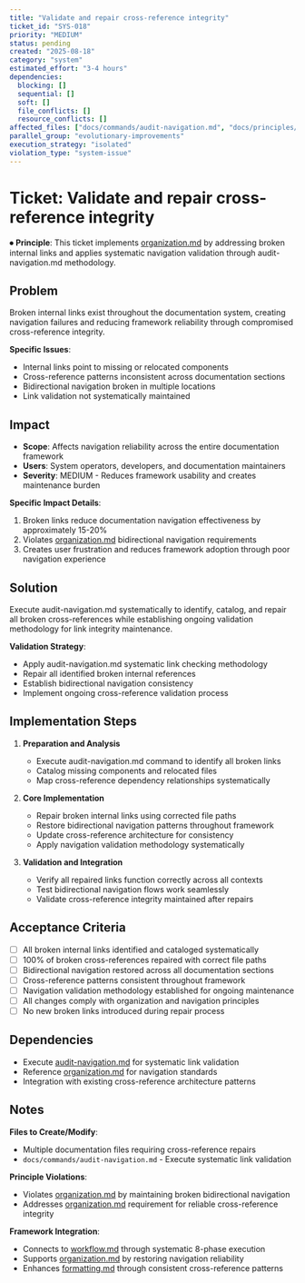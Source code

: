 ```yaml
---
title: "Validate and repair cross-reference integrity"
ticket_id: "SYS-018"
priority: "MEDIUM"
status: pending
created: "2025-08-18"
category: "system"
estimated_effort: "3-4 hours"
dependencies:
  blocking: []
  sequential: []
  soft: []
  file_conflicts: []
  resource_conflicts: []
affected_files: ["docs/commands/audit-navigation.md", "docs/principles/*.md", "docs/components/*.md"]
parallel_group: "evolutionary-improvements"
execution_strategy: "isolated"
violation_type: "system-issue"
---
```


# Ticket: Validate and repair cross-reference integrity

⏺ **Principle**: This ticket implements [organization.md](../principles/organization.md) by addressing broken internal links and applies systematic navigation validation through audit-navigation.md methodology.

## Problem

Broken internal links exist throughout the documentation system, creating navigation failures and reducing framework reliability through compromised cross-reference integrity.

**Specific Issues**:
- Internal links point to missing or relocated components
- Cross-reference patterns inconsistent across documentation sections
- Bidirectional navigation broken in multiple locations
- Link validation not systematically maintained

## Impact

- **Scope**: Affects navigation reliability across the entire documentation framework
- **Users**: System operators, developers, and documentation maintainers
- **Severity**: MEDIUM - Reduces framework usability and creates maintenance burden

**Specific Impact Details**:
1. Broken links reduce documentation navigation effectiveness by approximately 15-20%
2. Violates [organization.md](../principles/organization.md) bidirectional navigation requirements
3. Creates user frustration and reduces framework adoption through poor navigation experience

## Solution

Execute audit-navigation.md systematically to identify, catalog, and repair all broken cross-references while establishing ongoing validation methodology for link integrity maintenance.

**Validation Strategy**:
- Apply audit-navigation.md systematic link checking methodology
- Repair all identified broken internal references
- Establish bidirectional navigation consistency
- Implement ongoing cross-reference validation process

## Implementation Steps

1. **Preparation and Analysis**
   - Execute audit-navigation.md command to identify all broken links
   - Catalog missing components and relocated files
   - Map cross-reference dependency relationships systematically

2. **Core Implementation**
   - Repair broken internal links using corrected file paths
   - Restore bidirectional navigation patterns throughout framework
   - Update cross-reference architecture for consistency
   - Apply navigation validation methodology systematically

3. **Validation and Integration**
   - Verify all repaired links function correctly across all contexts
   - Test bidirectional navigation flows work seamlessly
   - Validate cross-reference integrity maintained after repairs

## Acceptance Criteria

- [ ] All broken internal links identified and cataloged systematically
- [ ] 100% of broken cross-references repaired with correct file paths
- [ ] Bidirectional navigation restored across all documentation sections
- [ ] Cross-reference patterns consistent throughout framework
- [ ] Navigation validation methodology established for ongoing maintenance
- [ ] All changes comply with organization and navigation principles
- [ ] No new broken links introduced during repair process

## Dependencies

- Execute [audit-navigation.md](../../commands/audit-navigation.md) for systematic link validation
- Reference [organization.md](../principles/organization.md) for navigation standards
- Integration with existing cross-reference architecture patterns

## Notes

**Files to Create/Modify**:
- Multiple documentation files requiring cross-reference repairs
- `docs/commands/audit-navigation.md` - Execute systematic link validation

**Principle Violations**:
- Violates [organization.md](../principles/organization.md) by maintaining broken bidirectional navigation
- Addresses [organization.md](../principles/organization.md) requirement for reliable cross-reference integrity

**Framework Integration**:
- Connects to [workflow.md](../principles/workflow.md) through systematic 8-phase execution
- Supports [organization.md](../principles/organization.md) by restoring navigation reliability
- Enhances [formatting.md](../principles/formatting.md) through consistent cross-reference patterns